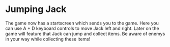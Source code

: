 # Jumping Jack

The game now has a startscreen which sends you to the game. Here you can use A + D keyboard controls to move Jack left and right.
Later on the game will feature that Jack can jump and collect items. Be aware of enemys in your way while collecting these items! 
